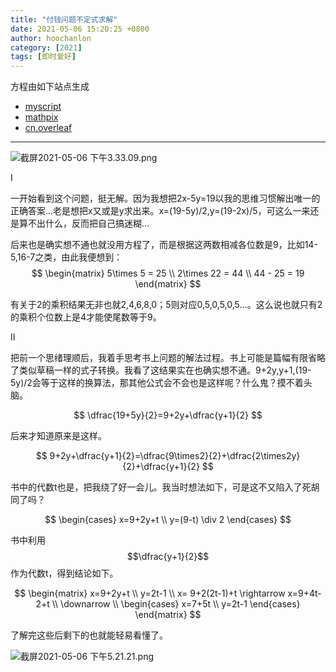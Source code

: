 ```yaml
---
title: "付钱问题不定式求解"
date: 2021-05-06 15:20:25 +0800
author: hoochanlon
category: [2021]
tags: [即时爱好]
---
```



方程由如下站点生成

* [myscript](https://webdemo.myscript.com/views/math/index.html#)
* [mathpix](https://mathpix.com/)
* [cn.overleaf](https://cn.overleaf.com/)


<!-- more -->

---

![截屏2021-05-06 下午3.33.09.png](https://i.loli.net/2021/05/06/bKZvX54pCrx9DWw.png)

Ⅰ

一开始看到这个问题，挺无解。因为我想把2x-5y=19以我的思维习惯解出唯一的正确答案...老是想把x又或是y求出来。x=(19-5y)/2,y=(19-2x)/5，可这么一来还是算不出什么，反而把自己搞迷糊...

后来也是确实想不通也就没用方程了，而是根据这两数相减各位数是9，比如14-5,16-7之类，由此我便想到：
$$
\begin{matrix}
5\times 5 = 25 \\
2\times 22 = 44 \\
44 - 25 = 19
\end{matrix}
$$

有关于2的乘积结果无非也就2,4,6,8,0；5则对应0,5,0,5,0,5...。这么说也就只有2的乘积个位数上是4才能使尾数等于9。

Ⅱ

把前一个思绪理顺后，我着手思考书上问题的解法过程。书上可能是篇幅有限省略了类似草稿一样的式子转换。我看了这结果实在也确实想不通。9+2y,y+1,(19-5y)/2会等于这样的换算法，那其他公式会不会也是这样呢？什么鬼？摸不着头脑。

$$
\dfrac{19+5y}{2}=9+2y+\dfrac{y+1}{2}
$$

后来才知道原来是这样。

$$
9+2y+\dfrac{y+1}{2}=\dfrac{9\times2}{2}+\dfrac{2\times2y}{2}+\dfrac{y+1}{2}
$$

书中的代数t也是，把我绕了好一会儿。我当时想法如下，可是这不又陷入了死胡同了吗？

$$
\begin{cases}
x=9+2y+t \\
y=(9-t) \div 2
\end{cases}
$$

书中利用$$\dfrac{y+1}{2}$$作为代数t，得到结论如下。

$$
\begin{matrix}
x=9+2y+t \\
y=2t-1 \\
x= 9+2(2t-1)+t \rightarrow x=9+4t-2+t \\
\downarrow \\
\begin{cases}
x=7+5t \\
y=2t-1
\end{cases}
\end{matrix}
$$

了解完这些后剩下的也就能轻易看懂了。

![截屏2021-05-06 下午5.21.21.png](https://i.loli.net/2021/05/06/LFnyD5YWJH9qhOV.png)

